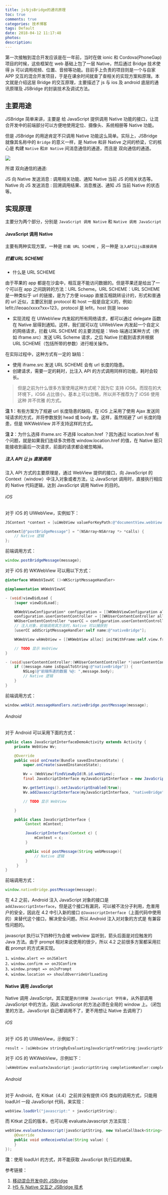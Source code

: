 ```yaml
---
title: js与jsBridge的通讯原理
toc: true
comments: true
categories: 技术博客
tags: Default
date: 2018-04-12 11:17:48
photos:
description:
---
```


第一次接触到混合开发应该是在一年前，当时在做 ionic 和 Cordova(PhoneGap)项目的时候，这些框架在 web 基础上包了一层 Native，然后通过 Bridge 技术使得 js 可以调用视频、位置、音频等功能。目前手上负责的项目则是一个与自家 APP 交互的混合开发项目，于是在课余时间就查了查相关的实现方案和原理。本文就是介绍这层 Bridge 的交互原理，主要描述了 js 与 ios 及 android 底层的通讯原理及 JSBridge 的封装技术及调试方法。

<!-- more -->

## 主要用途

JSBridge 简单来讲，主要是 给 JavaScript 提供调用 Native 功能的接口，让混合开发中的前端部分可以方便地使用定位、摄像头、系统相册等 Native 功能。

但是 JSBridge 的用途肯定不只调用 Native 功能这么简单。实际上，JSBridge 就像其名称中的 `Bridge` 的意义一样，是 Native 和非 Native 之间的桥梁，它的核心是 构建 `Native` 和`非 Native` 间消息通信的通道，而且是 双向通信的通道。

![](http://cdn.chuyunt.com/uPic/006tNc79gy1fq9wv29dbfj30j604n74i.jpg)

所谓 双向通信的通道:

JS 向 Native 发送消息 : 调用相关功能、通知 Native 当前 JS 的相关状态等。
Native 向 JS 发送消息 : 回溯调用结果、消息推送、通知 JS 当前 Native 的状态等。

## 实现原理

主要分为两个部分，分别是 `JavaScript 调用 Native` 和 `Native 调用 JavaScript`

#### JavaScript 调用 Native

主要有两种实现方案，一种是 `拦截 URL SCHEME` ，另一种是 `注入API让js直接调用`

##### 拦截 URL SCHEME

- 什么是 URL SCHEME

由于苹果的 app 都是在沙盒中，相互是不能访问数据的。但是苹果还是给出了一个可以在 app 之间跳转的方法：URL Scheme。URL SCHEME：URL SCHEME 是一种类似于 url 的链接，是为了方便 iosapp 直接互相跳转设计的，形式和普通的 url 近似，主要区别是 protocol 和 host 一般是自定义的，例如: lefit://leoao/xxxx?xx=123，protocol 是 lefit，host 则是 leoao

- 实现流程
  在 UIWebView 内发起的所有网络请求，都可以通过 delegate 函数在 Native 层得到通知。这样，我们就可以在 UIWebView 内发起一个自定义的网络请求，拦截 URL SCHEME 的主要流程是：Web 端通过某种方式（例如 iframe.src）发送 URL Scheme 请求，之后 Native 拦截到请求并根据 URL SCHEME（包括所带的参数）进行相关操作。

在实际过程中，这种方式有一定的 缺陷：

- 使用 iframe.src 发送 URL SCHEME 会有 url 长度的隐患。
- 创建请求，需要一定的耗时，比注入 API 的方式调用同样的功能，耗时会较长。

> 但是之前为什么很多方案使用这种方式呢？因为它 支持 iOS6。而现在的大环境下，iOS6 占比很小，基本上可以忽略，所以并不推荐为了 iOS6 使用这种 并不优雅 的方式。

**注 1**：有些方案为了规避 url 长度隐患的缺陷，在 iOS 上采用了使用 Ajax 发送同域请求的方式，并将参数放到 head 或 body 里。这样，虽然规避了 url 长度的隐患，但是 WKWebView 并不支持这样的方式。

**注 2**：为什么选择 iframe.src 不选择 locaiton.href ？因为通过 location.href 有个问题，就是如果我们连续多次修改 window.location.href 的值，在 Native 层只能接收到最后一次请求，前面的请求都会被忽略掉。

##### 注入 API 让 js 直接调用

注入 API 方式的主要原理是，通过 WebView 提供的接口，向 JavaScript 的 Context（window）中注入对象或者方法，让 JavaScript 调用时，直接执行相应的 Native 代码逻辑，达到 JavaScript 调用 Native 的目的。

###### iOS

对于 iOS 的 UIWebView，实例如下：

```Objective-C
JSContext *context = [uiWebView valueForKeyPath:@"documentView.webView.mainFrame.javaScriptContext"];

context[@"postBridgeMessage"] = ^(NSArray<NSArray *> *calls) {
    // Native 逻辑
};
```

前端调用方式：

```js
window.postBridgeMessage(message);
```

对于 iOS 的 WKWebView 可以用以下方式：

```Objective-C
@interface WKWebVIewVC ()<WKScriptMessageHandler>

@implementation WKWebVIewVC

- (void)viewDidLoad {
    [super viewDidLoad];

    WKWebViewConfiguration* configuration = [[WKWebViewConfiguration alloc] init];
    configuration.userContentController = [[WKUserContentController alloc] init];
    WKUserContentController *userCC = configuration.userContentController;
    // 注入对象，前端调用其方法时，Native 可以捕获到
    [userCC addScriptMessageHandler:self name:@"nativeBridge"];

    WKWebView wkWebView = [[WKWebView alloc] initWithFrame:self.view.frame configuration:configuration];

    // TODO 显示 WebView
}

- (void)userContentController:(WKUserContentController *)userContentController didReceiveScriptMessage:(WKScriptMessage *)message {
    if ([message.name isEqualToString:@"nativeBridge"]) {
        NSLog(@"前端传递的数据 %@: ",message.body);
        // Native 逻辑
    }
}
```

前端调用方式：

```java
window.webkit.messageHandlers.nativeBridge.postMessage(message);
```

###### Android

对于 Android 可以采用下面的方式：

```java
public class JavaScriptInterfaceDemoActivity extends Activity {
	private WebView Wv;

    @Override
    public void onCreate(Bundle savedInstanceState) {
        super.onCreate(savedInstanceState);

        Wv = (WebView)findViewById(R.id.webView);
        final JavaScriptInterface myJavaScriptInterface = new JavaScriptInterface(this);

        Wv.getSettings().setJavaScriptEnabled(true);
        Wv.addJavascriptInterface(myJavaScriptInterface, "nativeBridge");

        // TODO 显示 WebView

    }

    public class JavaScriptInterface {
         Context mContext;

         JavaScriptInterface(Context c) {
             mContext = c;
         }

         public void postMessage(String webMessage){
             // Native 逻辑
         }
     }
}
```

前端调用方式：

```js
window.nativeBridge.postMessage(message);
```

在 4.2 之前，Android 注入 JavaScript 对象的接口是 `addJavascriptInterface`，但是这个接口有漏洞，可以被不法分子利用，危害用户的安全，因此在 4.2 中引入新的接口 `@JavascriptInterface`（上面代码中使用的）来替代这个接口，解决安全问题。所以 Android 注入对对象的方式是 有兼容性问题的。

javascript 执行以下四种行为会被 webview 监听到，箭头后面是对应触发的 Java 方法。由于 prompt 相对来说使用的很少，所以 4.2 之前很多方案都采用拦截 prompt 的方式来实现。

    1、window.alert => onJSAlert
    2、window.confirm => onJSConfirm
    3、window.prompt => onJsPrompt
    4、window.location => shouldOverrideUrlLoading

#### Native 调用 JavaScript

Native 调用 JavaScript，其实就是`执行拼接 JavaScript 字符串`，从外部调用 JavaScript 中的方法，因此 JavaScript 的方法必须在全局的 window 上。（闭包里的方法，JavaScript 自己都调用不了，更不用想让 Native 去调用了）

###### iOS

对于 iOS 的 UIWebView，示例如下：

```Objective-C
result = [uiWebview stringByEvaluatingJavaScriptFromString:javaScriptString];
```

对于 iOS 的 WKWebView，示例如下：

```Objective-C
[wkWebView evaluateJavaScript:javaScriptString completionHandler:completionHandler];
```

###### Android

对于 Android，在 Kitkat（4.4）之前并没有提供 iOS 类似的调用方式，只能用 loadUrl 一段 JavaScript 代码，来实现：

```Java
webView.loadUrl("javascript:" + javaScriptString);
```

而 Kitkat 之后的版本，也可以用 evaluateJavascript 方法实现：

```Java
webView.evaluateJavascript(javaScriptString, new ValueCallback<String>() {
    @Override
    public void onReceiveValue(String value) {
    }
});
```

**注**：使用 loadUrl 的方式，并不能获取 JavaScript 执行后的结果。

参考链接：

1. [移动混合开发中的 JSBridge](https://blog.ymfe.org/%E6%B7%B7%E5%90%88%E5%BC%80%E5%8F%91%E4%B8%AD%E7%9A%84JSBridge/)
2. [H5 与 Native 交互之 JSBridge 技术](https://segmentfault.com/a/1190000010356403)
